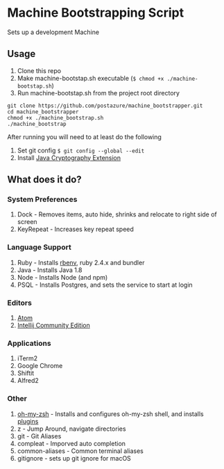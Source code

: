 # Machine Bootstrapping Script
Sets up a development Machine

## Usage
1. Clone this repo
1. Make machine-bootstap.sh executable (`$ chmod +x ./machine-bootstap.sh`)
1. Run machine-bootstap.sh from the project root directory

```terminal
git clone https://github.com/postazure/machine_bootstrapper.git
cd machine_bootstrapper
chmod +x ./machine_bootstrap.sh
./machine_bootstrap
```

After running you will need to at least do the following
  1. Set git config `$ git config --global --edit`
  1. Install [Java Cryptography Extension](http://www.oracle.com/technetwork/java/javase/downloads/jce8-download-2133166.html)


## What does it do?
### System Preferences
1. Dock - Removes items, auto hide, shrinks and relocate to right side of screen
1. KeyRepeat - Increases key repeat speed

### Language Support
1. Ruby - Installs [rbenv](https://github.com/rbenv/rbenv), ruby 2.4.x and bundler
1. Java - Installs Java 1.8
1. Node - Installs Node (and npm)
1. PSQL - Installs Postgres, and sets the service to start at login

### Editors
1. [Atom](https://atom.io/)
1. [Intellij Community Edition](https://www.jetbrains.com/idea/)

### Applications
1. iTerm2
1. Google Chrome
1. Shiftit
1. Alfred2

### Other
1. [oh-my-zsh](https://github.com/robbyrussell/oh-my-zsh) - Installs and configures oh-my-zsh shell, and installs [plugins](https://github.com/robbyrussell/oh-my-zsh/wiki/Plugins)
  1. z - Jump Around, navigate directories
  1. git - Git Aliases
  1. compleat - Imporved auto completion
  1. common-aliases - Common terminal aliases
1. gitignore - sets up git ignore for macOS
